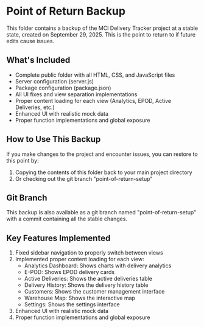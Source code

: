 # Point of Return Backup

This folder contains a backup of the MCI Delivery Tracker project at a stable state, created on September 29, 2025. This is the point to return to if future edits cause issues.

## What's Included

- Complete public folder with all HTML, CSS, and JavaScript files
- Server configuration (server.js)
- Package configuration (package.json)
- All UI fixes and view separation implementations
- Proper content loading for each view (Analytics, EPOD, Active Deliveries, etc.)
- Enhanced UI with realistic mock data
- Proper function implementations and global exposure

## How to Use This Backup

If you make changes to the project and encounter issues, you can restore to this point by:

1. Copying the contents of this folder back to your main project directory
2. Or checking out the git branch "point-of-return-setup"

## Git Branch

This backup is also available as a git branch named "point-of-return-setup" with a commit containing all the stable changes.

## Key Features Implemented

1. Fixed sidebar navigation to properly switch between views
2. Implemented proper content loading for each view:
   - Analytics Dashboard: Shows charts with delivery analytics
   - E-POD: Shows EPOD delivery cards
   - Active Deliveries: Shows the active deliveries table
   - Delivery History: Shows the delivery history table
   - Customers: Shows the customer management interface
   - Warehouse Map: Shows the interactive map
   - Settings: Shows the settings interface
3. Enhanced UI with realistic mock data
4. Proper function implementations and global exposure
